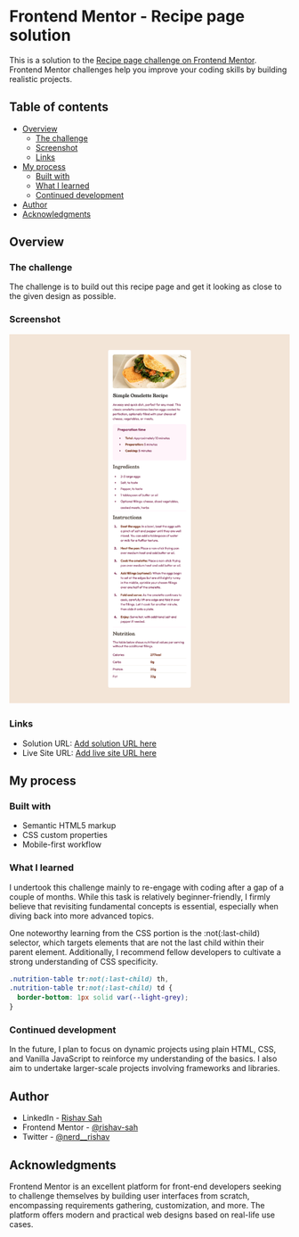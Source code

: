 # Frontend Mentor - Recipe page solution

This is a solution to the [Recipe page challenge on Frontend Mentor](https://www.frontendmentor.io/challenges/recipe-page-KiTsR8QQKm). Frontend Mentor challenges help you improve your coding skills by building realistic projects. 

## Table of contents

- [Overview](#overview)
  - [The challenge](#the-challenge)
  - [Screenshot](#screenshot)
  - [Links](#links)
- [My process](#my-process)
  - [Built with](#built-with)
  - [What I learned](#what-i-learned)
  - [Continued development](#continued-development)
- [Author](#author)
- [Acknowledgments](#acknowledgments)

## Overview

### The challenge

The challenge is to build out this recipe page and get it looking as close to the given design as possible.

### Screenshot

![](./images/recipe-page-main-screenshot.png)

### Links

- Solution URL: [Add solution URL here](https://your-solution-url.com)
- Live Site URL: [Add live site URL here](https://your-live-site-url.com)

## My process

### Built with

- Semantic HTML5 markup
- CSS custom properties
- Mobile-first workflow

### What I learned

I undertook this challenge mainly to re-engage with coding after a gap of a couple of months. While this task is relatively beginner-friendly, I firmly believe that revisiting fundamental concepts is essential, especially when diving back into more advanced topics.

One noteworthy learning from the CSS portion is the :not(:last-child) selector, which targets elements that are not the last child within their parent element. Additionally, I recommend fellow developers to cultivate a strong understanding of CSS specificity.

```css
.nutrition-table tr:not(:last-child) th,
.nutrition-table tr:not(:last-child) td {
  border-bottom: 1px solid var(--light-grey); 
}
```

### Continued development

In the future, I plan to focus on dynamic projects using plain HTML, CSS, and Vanilla JavaScript to reinforce my understanding of the basics. I also aim to undertake larger-scale projects involving frameworks and libraries.

## Author

- LinkedIn - [Rishav Sah](https://www.linkedin.com/in/rishav-sah-b1966b190/)
- Frontend Mentor - [@rishav-sah](https://www.frontendmentor.io/profile/rishav-sah)
- Twitter - [@nerd\_\_rishav](https://twitter.com/nerd_rishav)

## Acknowledgments

Frontend Mentor is an excellent platform for front-end developers seeking to challenge themselves by building user interfaces from scratch, encompassing requirements gathering, customization, and more. The platform offers modern and practical web designs based on real-life use cases.
